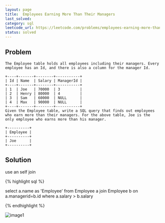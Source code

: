 ```yaml
---
layout: page
title:  Employees Earning More Than Their Managers
last_solved: 
category: sql
leetcode_url: https://leetcode.com/problems/employees-earning-more-than-their-managers
status: solved
---
```


Problem
-------

```
The Employee table holds all employees including their managers. Every employee has an Id, and there is also a column for the manager Id.

+----+-------+--------+-----------+
| Id | Name  | Salary | ManagerId |
+----+-------+--------+-----------+
| 1  | Joe   | 70000  | 3         |
| 2  | Henry | 80000  | 4         |
| 3  | Sam   | 60000  | NULL      |
| 4  | Max   | 90000  | NULL      |
+----+-------+--------+-----------+
Given the Employee table, write a SQL query that finds out employees who earn more than their managers. For the above table, Joe is the only employee who earns more than his manager.

+----------+
| Employee |
+----------+
| Joe      |
+----------+

```

Solution
----------

use an self join

{% highlight sql %}

select a.name as 'Employee'
from Employee a join Employee b
on a.managerid=b.id
where a.salary > b.salary

{% endhighlight %}


![image1]()